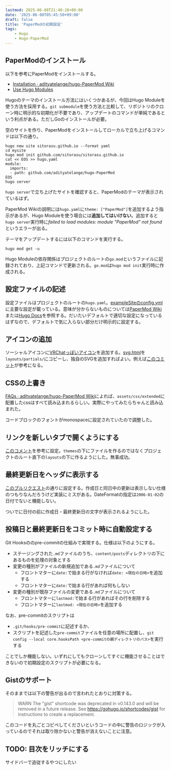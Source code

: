 ```yaml
---
lastmod: 2025-06-08T21:40:28+09:00
date: '2025-06-08T05:45:50+09:00'
draft: false
title: 'PaperModの初期設定'
tags:
    - Hugo
    - Hugo-PaperMod
---
```


## PaperModのインストール

以下を参考にPaperModをインストールする。

- [Installation · adityatelange/hugo-PaperMod Wiki](https://github.com/adityatelange/hugo-PaperMod/wiki/Installation)
- [Use Hugo Modules](https://gohugo.io/hugo-modules/use-modules/)

Hugoのテーマのインストール方法にはいくつかあるが、今回はHugo Moduleを使う方法を採用する。`git submodule`を使う方法と比較して、リポジトリのクローン時に明示的な初期化が不要であり、アップデートのコマンドが単純であるという利点がある。ただしGoのインストールが必要。

空のサイトを作り、PaperModをインストールしてローカルで立ち上げるコマンドは以下の通り。

```
hugo new site sitorasu.github.io --format yaml
cd mysite
hugo mod init github.com/sitorasu/sitorasu.github.io
cat << EOS >> hugo.yaml
module:
  imports:
  - path: github.com/adityatelange/hugo-PaperMod
EOS
hugo server
```

`hugo server`で立ち上げたサイトを確認すると、PaperModのテーマが表示されているはず。

PaperMod Wikiの説明には`hugo.yaml`に`theme: ["PaperMod"]`を追加するよう指示があるが、Hugo Moduleを使う場合には**追加してはいけない**。追加すると`hugo server`実行時に*failed to load modules: module "PaperMod" not found*というエラーが出る。

テーマをアップデートするには以下のコマンドを実行する。

```
hugo mod get -u
```

Hugo Moduleの依存関係はプロジェクトのルートの`go.mod`というファイルに記録されており、上記コマンドで更新される。`go.mod`は`hugo mod init`実行時に作成される。

## 設定ファイルの記述

設定ファイルはプロジェクトのルートの`hugo.yaml`。[exampleSiteのconfig.yml](https://github.com/adityatelange/hugo-PaperMod/blob/exampleSite/config.yml)に主要な設定が載っている。意味が分からないものについては[PaperMod Wiki](https://github.com/adityatelange/hugo-PaperMod/wiki)または[Hugo Docs](https://gohugo.io/configuration/)を参照する。だいたいデフォルトで適切な設定になっているはずなので、デフォルトで気に入らない部分だけ明示的に設定する。

## アイコンの追加

ソーシャルアイコンに[VRChatっぽいアイコン](https://tabler.io/icons/icon/badge-vr)を追加する。[svg.html](https://github.com/adityatelange/hugo-PaperMod/blob/master/layouts/partials/svg.html)を`layouts/partials/`にコピーし、独自のSVGを追加すればよい。例えば[このコミット](https://github.com/adityatelange/hugo-PaperMod/commit/d3bc6af9b66cd160aff5b7ecc7ab19c9b8a34c03)が参考になる。


## CSSの上書き

[FAQs · adityatelange/hugo-PaperMod Wiki](https://github.com/adityatelange/hugo-PaperMod/wiki/FAQs#bundling-custom-css-with-themes-assets)によれば、`assets/css/extended`に配置したcssはすべて読み込まれるらしい。実際にやってみたらちゃんと読み込まれた。

コードブロックのフォントがmonospaceに設定されていたので調整した。

## リンクを新しいタブで開くようにする

[このコメント](https://github.com/adityatelange/hugo-PaperMod/discussions/760#discussioncomment-2021778)を参考に設定。`themes`の下にファイルを作るのではなくプロジェクトのルート直下の`layouts`の下に作るようにした。無事成功。

## 最終更新日をヘッダに表示する

[このプルリクエスト](https://github.com/adityatelange/hugo-PaperMod/pull/1337/commits/a5f4e804ffca2e692344571eb1098406d423cc86)の通りに設定する。作成日と同日中の更新は表示しない仕様のつもりなんだろうけど実装にミスがある。DateFormatの指定は`2006-01-02`の日付でないと機能しない。

ついでに日付の前に作成日・最終更新日の文字が表示されるようにした。

## 投稿日と最終更新日をコミット時に自動設定する

Git Hooksののpre-commitの仕組みで実現する。仕様は以下のようにする。

- ステージングされた`.md`ファイルのうち、`content/posts`ディレクトリの下にあるものを処理の対象とする
- 変更の種別がファイルの新規追加である`.md`ファイルについて
    - フロントマターに`date:`で始まる行がなければ`date: <現在の日時>`を追加する
    - フロントマターに`date:`で始まる行があれば何もしない
- 変更の種別が既存ファイルの変更である`.md`ファイルについて
    - フロントマターに`lastmod:`で始まる行があればその行を削除する
    - フロントマターに`lastmod: <現在の日時>`を追加する

なお、pre-commitのスクリプトは

- `.git/hooks/pre-commit`に記述するか、
- スクリプトを記述した`pre-commit`ファイルを任意の場所に配置し、`git config --local core.hooksPath <pre-commitの親ディレクトリのパス>`を実行する

ことでしか機能しない。いずれにしてもクローンしてすぐに機能させることはできないので初期設定のスクリプトが必要になる。

## Gistのサポート

そのままでは以下の警告が出るので言われたとおりに対策する。

> WARN  The "gist" shortcode was deprecated in v0.143.0 and will be removed in a future release. See https://gohugo.io/shortcodes/gist for instructions to create a replacement.

このコードを丸ごとコピペしてくださいというコードの中に警告のロジックが入っているのでそれは取り除かないと警告が消えないことに注意。

## TODO: 目次をリッチにする

サイドバーで追従するやつにしたい

